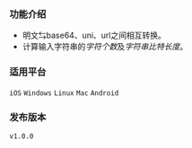 ### 功能介绍
- 明文⇆base64、uni、url之间相互转换。
- 计算输入字符串的*字符个数*及*字符串比特长度*。

### 适用平台
`iOS`  `Windows`  `Linux`  `Mac`  `Android`

### 发布版本
`v1.0.0`  
